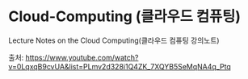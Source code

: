 # Cloud-Computing (클라우드 컴퓨팅)
Lecture Notes on the Cloud Computing(클라우드 컴퓨팅 강의노트)

출처: https://www.youtube.com/watch?v=0LqxqB9cvUA&list=PLmv2d328i1Q4ZK_7XQYB5SeMqNA4q_Ptq
